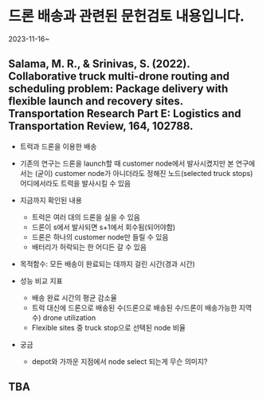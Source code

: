# 드론 배송과 관련된 문헌검토 내용입니다.

2023-11-16~

## Salama, M. R., & Srinivas, S. (2022). Collaborative truck multi-drone routing and scheduling problem: Package delivery with flexible launch and recovery sites. Transportation Research Part E: Logistics and Transportation Review, 164, 102788.

- 트럭과 드론을 이용한 배송
- 기존의 연구는 드론을 launch할 때 customer node에서 발사시켰지만 본 연구에서는 (굳이) customer node가 아니더라도 정해진 노드(selected truck stops) 어디에서라도 트럭을 발사시킬 수 있음
- 지금까지 확인된 내용
    - 트럭은 여러 대의 드론을 실을 수 있음
    - 드론이 s에서 발사되면 s+1에서 회수됨(되어야함)
    - 드론은 하나의 customer node만 들릴 수 있음
    - 배터리가 허락되는 한 어디든 갈 수 있음
- 목적함수: 모든 배송이 완료되는 데까지 걸린 시간(경과 시간)
- 성능 비교 지표
    - 배송 완료 시간의 평균 감소율
    - 트럭 대신에 드론으로 배송된 수(드론으로 배송된 수/드론이 배송가능한 지역 수) drone utilization
    - Flexible sites 중 truck stop으로 선택된 node 비율

    
- 궁금
    - depot와 가까운 지점에서 node select 되는게 무슨 의미지?


## TBA
